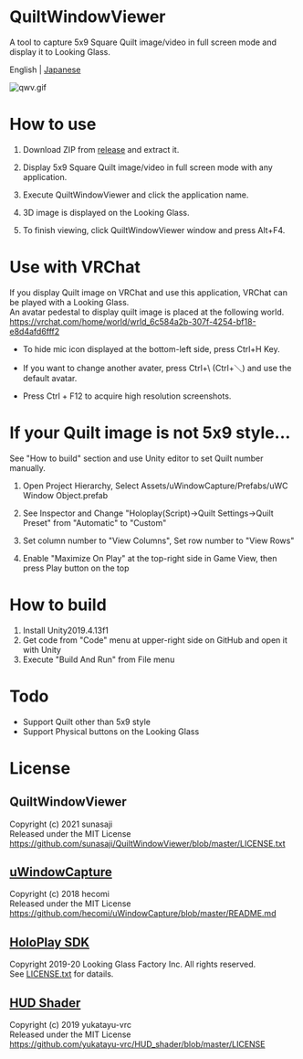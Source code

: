 # QuiltWindowViewer
A tool to capture 5x9 Square Quilt image/video in full screen mode and display it to Looking Glass.

English | [Japanese](https://github.com/sunasaji/QuiltWindowViewer/blob/master/README-ja.md)

![qwv.gif](images/qwv.gif)

# How to use
1. Download ZIP from [release](https://github.com/sunasaji/QuiltWindowViewer/releases) and extract it.

2. Display 5x9 Square Quilt image/video in full screen mode with any application.

3. Execute QuiltWindowViewer and click the application name.

4. 3D image is displayed on the Looking Glass.

5. To finish viewing, click QuiltWindowViewer window and press Alt+F4.

# Use with VRChat
If you display Quilt image on VRChat and use this application, VRChat can be played with a Looking Glass.  
An avatar pedestal to display quilt image is placed at the following world.  
https://vrchat.com/home/world/wrld_6c584a2b-307f-4254-bf18-e8d4afd6fff2

- To hide mic icon displayed at the bottom-left side, press Ctrl+H Key.

- If you want to change another avater, press Ctrl+\ (Ctrl+＼) and use the default avatar.

- Press Ctrl + F12 to acquire high resolution screenshots.

# If your Quilt image is not 5x9 style...
See "How to build" section and use Unity editor to set Quilt number manually.

1. Open Project Hierarchy, Select Assets/uWindowCapture/Prefabs/uWC Window Object.prefab

2. See Inspector and Change "Holoplay(Script)->Quilt Settings->Quilt Preset" from "Automatic" to "Custom"

3. Set column number to "View Columns", Set row number to "View Rows"

4. Enable "Maximize On Play" at the top-right side in Game View, then press Play button on the top

# How to build
1. Install Unity2019.4.13f1
2. Get code from "Code" menu at upper-right side on GitHub and open it with Unity
3. Execute "Build And Run" from File menu

# Todo
- Support Quilt other than 5x9 style
- Support Physical buttons on the Looking Glass

# License

## QuiltWindowViewer
Copyright (c) 2021 sunasaji  
Released under the MIT License  
https://github.com/sunasaji/QuiltWindowViewer/blob/master/LICENSE.txt

## [uWindowCapture](https://github.com/hecomi/uWindowCapture)
Copyright (c) 2018 hecomi  
Released under the MIT License  
https://github.com/hecomi/uWindowCapture/blob/master/README.md

## [HoloPlay SDK](https://docs.lookingglassfactory.com/developer-tools/unity)
Copyright 2019-20 Looking Glass Factory Inc. All rights reserved.  
See [LICENSE.txt](LICENSE.txt) for datails.

## [HUD Shader](https://github.com/yukatayu-vrc/HUD_shader)
Copyright (c) 2019 yukatayu-vrc  
Released under the MIT License  
https://github.com/yukatayu-vrc/HUD_shader/blob/master/LICENSE
